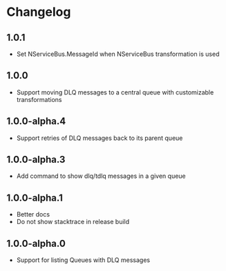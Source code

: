 # Changelog

## 1.0.1

- Set NServiceBus.MessageId when NServiceBus transformation is used

## 1.0.0

- Support moving DLQ messages to a central queue with customizable transformations

## 1.0.0-alpha.4

- Support retries of DLQ messages back to its parent queue

## 1.0.0-alpha.3

- Add command to show dlq/tdlq messages in a given queue

## 1.0.0-alpha.1

- Better docs
- Do not show stacktrace in release build

## 1.0.0-alpha.0

- Support for listing Queues with DLQ messages
